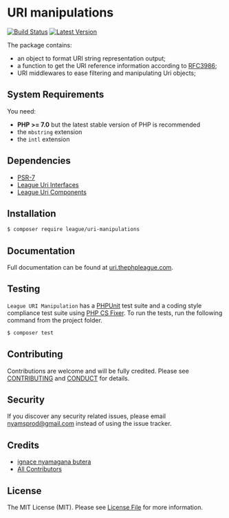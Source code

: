 URI manipulations
=======

[![Build Status](https://img.shields.io/travis/thephpleague/uri-manipulations/master.svg?style=flat-square)](https://travis-ci.org/thephpleague/uri-manipulations)
[![Latest Version](https://img.shields.io/github/release/thephpleague/uri-manipulations.svg?style=flat-square)](https://github.com/thephpleague/uri-manipulations/releases)

The package contains:

- an object to format URI string representation output;
- a function to get the URI reference information according to [RFC3986](https://tools.ietf.org/html/rfc3986#section-4);
- URI middlewares to ease filtering and manipulating Uri objects;

System Requirements
-------

You need:

- **PHP >= 7.0**  but the latest stable version of PHP is recommended
- the `mbstring` extension
- the `intl` extension

Dependencies
-------

- [PSR-7](http://www.php-fig.org/psr/psr-7/)
- [League Uri Interfaces](https://github.com/thephpleague/uri-interfaces)
- [League Uri Components](https://github.com/thephpleague/uri-components)


Installation
------

``` bash
$ composer require league/uri-manipulations
```

Documentation
------

Full documentation can be found at [uri.thephpleague.com](http://uri.thephpleague.com).

Testing
-------

`League URI Manipulation` has a [PHPUnit](https://phpunit.de) test suite and a coding style compliance test suite using [PHP CS Fixer](http://cs.sensiolabs.org/). To run the tests, run the following command from the project folder.

``` bash
$ composer test
```

Contributing
-------

Contributions are welcome and will be fully credited. Please see [CONTRIBUTING](.github/CONTRIBUTING.md) and [CONDUCT](CONDUCT.md) for details.

Security
-------

If you discover any security related issues, please email nyamsprod@gmail.com instead of using the issue tracker.

Credits
-------

- [ignace nyamagana butera](https://github.com/nyamsprod)
- [All Contributors](https://github.com/thephpleague/uri/contributors)

License
-------

The MIT License (MIT). Please see [License File](LICENSE) for more information.